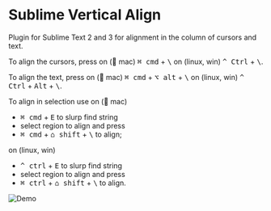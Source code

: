 

# Sublime Vertical Align

Plugin for Sublime Text 2 and 3 for alignment in the column of cursors and text.

To align the cursors, press
on ( mac)
<kbd>⌘ cmd</kbd> + <kbd>\\</kbd>
on (linux, win)
<kbd>^ Ctrl</kbd> + <kbd>\\</kbd>.

To align the text, press
on ( mac)
<kbd>⌘ cmd</kbd> + <kbd>⌥ alt</kbd> + <kbd>\\</kbd>
on (linux, win)
<kbd>^ Ctrl</kbd> + <kbd>Alt</kbd> + <kbd>\\</kbd>.

To align in selection use
on ( mac)
- <kbd>⌘ cmd</kbd> + <kbd>E</kbd> to slurp find string
- select region to align and press
- <kbd>⌘ cmd</kbd> + <kbd>⌂ shift</kbd> + <kbd>\\</kbd> to align;

on (linux, win)
- <kbd>^ ctrl</kbd> + <kbd>E</kbd> to slurp find string
- select region to align and press
- <kbd>⌘ ctrl</kbd> + <kbd>⌂ shift</kbd> + <kbd>\\</kbd> to align.


![Demo](https://raw.githubusercontent.com/purelabio/sublime-vertical-align/master/demo.gif)
